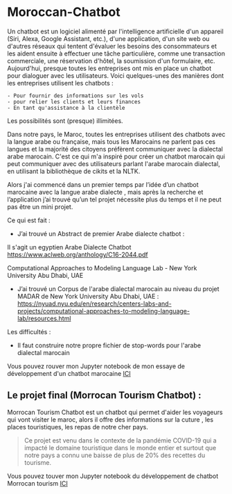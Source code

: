 # Moroccan-Chatbot
Un chatbot est un logiciel alimenté par l'intelligence artificielle d'un appareil (Siri, Alexa, Google Assistant, etc.), d'une application, d'un site web ou d'autres réseaux qui tentent d'évaluer les besoins des consommateurs et les aident ensuite à effectuer une tâche particulière, comme une transaction commerciale, une réservation d'hôtel, la soumission d'un formulaire, etc. Aujourd'hui, presque toutes les entreprises ont mis en place un chatbot pour dialoguer avec les utilisateurs. Voici quelques-unes des manières dont les entreprises utilisent les chatbots :

    - Pour fournir des informations sur les vols
    - pour relier les clients et leurs finances
    - En tant qu'assistance à la clientèle

Les possibilités sont (presque) illimitées.

Dans notre pays, le Maroc, toutes les entreprises utilisent des chatbots avec la langue arabe ou française, mais tous les Marocains ne parlent pas ces langues et la majorité des citoyens préfèrent communiquer avec la  dialectal arabe marocain. C'est ce qui m'a inspiré pour créer un chatbot marocain qui peut communiquer avec des utilisateurs parlant l'arabe marocain dialectal, en utilisant la bibliothèque de cikits et la NLTK.


Alors j'ai commencé dans un premier temps par l’idée d’un chatbot marocaine avec la langue arabe dialecte , mais après la recherche et l’application j’ai trouvé qu’un tel projet nécessite plus du temps et il ne peut pas être un mini projet.



Ce qui est fait :
-	J’ai trouvé un Abstract de premier Arabe dialecte chatbot : 

Il s'agit un egyptien Arabe Dialecte Chatbot 
https://www.aclweb.org/anthology/C16-2044.pdf

Computational Approaches to Modeling Language Lab - New York University Abu Dhabi, UAE

-	J’ai trouvé un Corpus de l'arabe dialectal marocain au niveau du projet MADAR de New York University Abu Dhabi, UAE  :
https://nyuad.nyu.edu/en/research/centers-labs-and-projects/computational-approaches-to-modeling-language-lab/resources.html

Les difficultés :

-	Il faut construire notre propre fichier de  stop-words pour l'arabe dialectal marocain

Vous pouvez rouver mon Jupyter notebook de mon essaye de développement d'un chatbot marocaine [ICI](https://github.com/BEKRINEY/Moroccan-Chatbot/blob/master/Moroccan_Chatbot.ipynb)

 
 ## Le projet final (Morrocan Tourism Chatbot) : 

Morrocan Tourism Chatbot est un chatbot qui permet d'aider les voyageurs qui vont visiter le maroc, alors il offre des informations sur la cuture , les places touristiques, les repas de notre cher pays.

  > Ce projet est venu dans le contexte de la pandémie COVID-19 qui a impacté le domaine touristique dans le monde entier et surtout que notre pays a connu une baisse de plus de 20% des recettes du tourisme.

  Vous pouvez touver mon Jupyter notebook du développement de chatbot Morrocan tourism   [ICI](https://github.com/BEKRINEY/Moroccan-Chatbot/blob/master/Moroccan_Tourism_Chatbot.ipynb)
  
